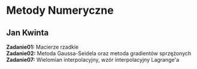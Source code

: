 Metody Numeryczne
=================

Jan Kwinta
----------

**Zadanie01:** Macierze rzadkie  
**Zadanie02:** Metoda Gaussa-Seidela oraz metoda gradientów sprzężonych  
**Zadanie07:** Wielomian interpolacyjny, wzór interpolacyjny Lagrange'a  
